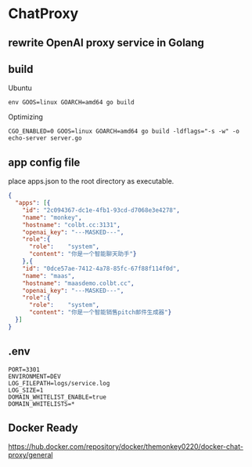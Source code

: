 # ChatProxy

## rewrite OpenAI proxy service in Golang

## build
Ubuntu
````
env GOOS=linux GOARCH=amd64 go build
````
Optimizing
```
CGO_ENABLED=0 GOOS=linux GOARCH=amd64 go build -ldflags="-s -w" -o echo-server server.go
```
## app config file
place apps.json to the root directory as executable.
```json
{
  "apps": [{
    "id": "2c094367-dc1e-4fb1-93cd-d7068e3e4278",
    "name": "monkey",
    "hostname": "colbt.cc:3131",
    "openai_key": "---MASKED---",
    "role":{
      "role":    "system",
      "content": "你是一个智能聊天助手"}
    },{
    "id": "0dce57ae-7412-4a78-85fc-67f88f114f0d",
    "name": "maas",
    "hostname": "maasdemo.colbt.cc",
    "openai_key": "---MASKED---",
    "role":{
      "role":    "system",
      "content": "你是一个智能销售pitch邮件生成器"}
  }]
}

```

## .env
```
PORT=3301
ENVIRONMENT=DEV
LOG_FILEPATH=logs/service.log
LOG_SIZE=1
DOMAIN_WHITELIST_ENABLE=true
DOMAIN_WHITELISTS=*
```

## Docker Ready
https://hub.docker.com/repository/docker/themonkey0220/docker-chat-proxy/general
